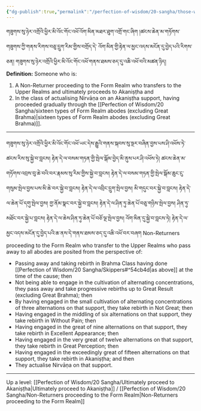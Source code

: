 ```yaml
---
{"dg-publish":true,"permalink":"/perfection-of-wisdom/20-sangha/those-who-pass-away-to-all-abodes/"}
---
```


གཟུགས་སུ་ཉེར་འགྲོའི་ཕྱིར་མི་འོང་གོང་འཕོ་འོག་མིན་མཐར་ཐུག་འགྲོ་གང་ཞིག །ཚངས་ཆེན་མ་གཏོགས་གཟུགས་ཀྱི་གནས་རིགས་བཅུ་དྲུག་རིམ་གྱིས་བགྲོད་དེ་
འོག་མིན་གྱི་རྟེན་ལ་མྱང་འདས་མངོན་དུ་བྱེད་པའི་རིགས་ཅན། གཟུགས་སུ་ཉེར་འགྲོའི་ཕྱིར་མི་འོང་གོང་འཕོ་གནས་ཐམས་ཅད་དུ་འཆི་འཕོ་བའི་མཚན་ཉིད།
**Definition:** Someone who is:
1. A Non-Returner proceeding to the Form Realm who transfers to the Upper Realms and ultimately proceeds to Akaniṣṭha and
2. In the class of actualising Nirvāṇa on an Akaniṣṭha support, having proceeded gradually through the [[Perfection of Wisdom/20 Sangha/sixteen types of Form Realm abodes (excluding Great Brahma)\|sixteen types of Form Realm abodes (excluding Great Brahma)]].

---
གཟུགས་སུ་ཉེར་འགྲོའི་ཕྱིར་མི་འོང་གོང་འཕོ་ཡང་དེས་རྒྱུའི་གནས་སྐབས་སུ་སྔར་བཞིན་བྱས་པས་ཤི་འཕོས་ཏེ་ཚངས་རིས་སུ་སྐྱེ་བ་བླངས། 
རྟེན་དེ་ལ་བསམ་གཏན་གྱི་སྤེལ་སྒོམ་བྱེད་མི་ནུས་པར་ཤི་འཕོས་ཏེ། ཚངས་ཆེན་མ་གཏོགས་འབྲས་བུ་ཆེ་བའི་བར་རྣམས་སུ་རིམ་གྱིས་སྐྱེ་བ་བླངས། 
རྟེན་དེ་ལ་བསམ་གཏན་གྱི་སྤེལ་སྒོམ་ཆུང་ངུ་གསུམ་སྤེལ་བྱས་པས་མི་ཆེ་བར་སྐྱེ་བ་བླངས། རྟེན་དེ་ལ་འབྲིང་དྲུག་སྤེལ་བྱས། མི་གདུང་བར་སྐྱེ་བ་བླངས། 
རྟེན་དེ་ལ་ཆེན་པོ་དགུ་སྤེལ་བྱས། གྱ་ནོམ་སྣང་བར་སྐྱེ་བ་བླངས། རྟེན་དེ་ལ་ཤིན་ཏུ་ཆེན་པོ་བཅུ་གཉིས་སྤེལ་བྱས། ཤིན་ཏུ་མཐོང་བར་སྐྱེ་པ་བླངས། 
རྟེན་དེ་ལ་ཆེས་ཤིན་ཏུ་ཆེན་པོ་བཅོ་ལྔ་སྤེལ་བྱས། འོག་མིན་དུ་སྐྱེ་བ་བླངས་ཏེ། རྟེན་དེ་ལ་མྱང་འདས་མངོན་དུ་བྱེད་པའི་ཆ་ནས་དེ་གནས་ཐམས་ཅད་དུ་འཆི་འཕོ་བར་བཞག
Non-Returners proceeding to the Form Realm who transfer to the Upper Realms who pass away to all abodes are posited from the perspective of:
- Passing away and taking rebirth in Brahma Class having done [[Perfection of Wisdom/20 Sangha/Skippers#^54cb4d\|as above]] at the time of the cause; then
- Not being able to engage in the cultivation of alternating concentrations, they pass away and take progressive rebirths up to Great Result (excluding Great Brahma); then
- By having engaged in the small cultivation of alternating concentrations of three alternations on that support, they take rebirth in Not Great; then
- Having engaged in the middling of six alternations on that support, they take rebirth in Without Pain; then
- Having engaged in the great of nine alternations on that support, they take rebirth in Excellent Appearance; then
- Having engaged in the very great of twelve alternations on that support, they take rebirth in Great Perception; then
- Having engaged in the exceedingly great of fifteen alternations on that support, they take rebirth in Akaniṣṭha; and then
- They actualise Nirvāṇa on that support.


---
Up a level: [[Perfection of Wisdom/20 Sangha/Ultimately proceed to Akaniṣṭha\|Ultimately proceed to Akaniṣṭha]] / [[Perfection of Wisdom/20 Sangha/Non-Returners proceeding to the Form Realm\|Non-Returners proceeding to the Form Realm]]